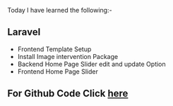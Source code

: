 Today I have learned the following:-

## Laravel
- Frontend Template Setup 
- Install Image intervention Package
- Backend Home Page Slider edit and update Option 
- Frontend Home Page Slider

## For Github Code Click [here](https://github.com/Vishal-sarkar/Company-Website/commit/766cbd7e6d9fcea3ed5f7d7b7d3ac1c3e098adf7)
